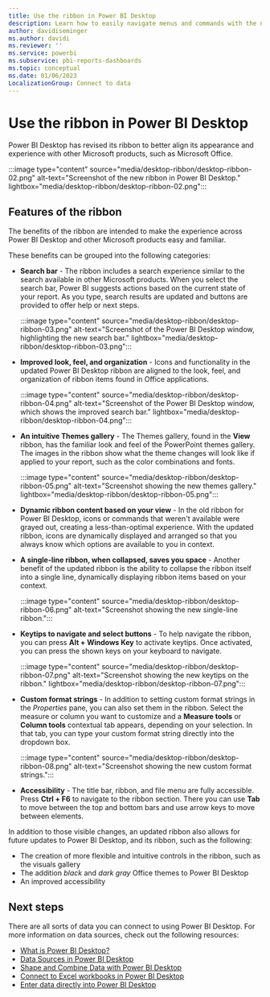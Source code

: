 ```yaml
---
title: Use the ribbon in Power BI Desktop
description: Learn how to easily navigate menus and commands with the new ribbon in Power BI Desktop.
author: davidiseminger
ms.author: davidi
ms.reviewer: ''
ms.service: powerbi
ms.subservice: pbi-reports-dashboards
ms.topic: conceptual
ms.date: 01/06/2023
LocalizationGroup: Connect to data
---
```

# Use the ribbon in Power BI Desktop

Power BI Desktop has revised its ribbon to better align its appearance and experience with other Microsoft products, such as Microsoft Office.

:::image type="content" source="media/desktop-ribbon/desktop-ribbon-02.png" alt-text="Screenshot of the new ribbon in Power BI Desktop." lightbox="media/desktop-ribbon/desktop-ribbon-02.png":::

## Features of the ribbon

The benefits of the ribbon are intended to make the experience across Power BI Desktop and other Microsoft products easy and familiar.

These benefits can be grouped into the following categories:

* **Search bar** - The ribbon includes a search experience similar to the search available in other Microsoft products. When you select the search bar, Power BI suggests actions based on the current state of your report. As you type, search results are updated and buttons are provided to offer help or next steps.

    :::image type="content" source="media/desktop-ribbon/desktop-ribbon-03.png" alt-text="Screenshot of the Power BI Desktop window, highlighting the new search bar." lightbox="media/desktop-ribbon/desktop-ribbon-03.png":::

<!--    Watch this video to see it in action.

    > [!VIDEO <iframe width="560" height="315" src="https://www.microsoft.com/videoplayer/embed/RWyUE" frameborder="0" allow="accelerometer; autoplay; clipboard-write; encrypted-media; gyroscope; picture-in-picture" allowfullscreen></iframe>]
-->
* **Improved look, feel, and organization** - Icons and functionality in the updated Power BI Desktop ribbon are aligned to the look, feel, and organization of ribbon items found in Office applications.

    :::image type="content" source="media/desktop-ribbon/desktop-ribbon-04.png" alt-text="Screenshot of the Power BI Desktop window, which shows the improved search bar." lightbox="media/desktop-ribbon/desktop-ribbon-04.png":::

* **An intuitive Themes gallery** - The Themes gallery, found in the **View** ribbon, has the familiar look and feel of the PowerPoint themes gallery. The images in the ribbon show what the theme changes will look like if applied to your report, such as the color combinations and fonts.

    :::image type="content" source="media/desktop-ribbon/desktop-ribbon-05.png" alt-text="Screenshot showing the new themes gallery." lightbox="media/desktop-ribbon/desktop-ribbon-05.png":::

* **Dynamic ribbon content based on your view** - In the old ribbon for Power BI Desktop, icons or commands that weren't available were grayed out, creating a less-than-optimal experience. With the updated ribbon, icons are dynamically displayed and arranged so that you always know which options are available to you in context.

* **A single-line ribbon, when collapsed, saves you space** - Another benefit of the updated ribbon is the ability to collapse the ribbon itself into a single line, dynamically displaying ribbon items based on your context.

    :::image type="content" source="media/desktop-ribbon/desktop-ribbon-06.png" alt-text="Screenshot showing the new single-line ribbon.":::

* **Keytips to navigate and select buttons** - To help navigate the ribbon, you can press **Alt + Windows Key** to activate keytips. Once activated, you can press the shown keys on your keyboard to navigate.

    :::image type="content" source="media/desktop-ribbon/desktop-ribbon-07.png" alt-text="Screenshot showing the new keytips on the ribbon." lightbox="media/desktop-ribbon/desktop-ribbon-07.png":::

* **Custom format strings** - In addition to setting custom format strings in the *Properties* pane, you can also set them in the ribbon. Select the measure or column you want to customize and a **Measure tools** or **Column tools** contextual tab appears, depending on your selection. In that tab, you can type your custom format string directly into the dropdown box.

    :::image type="content" source="media/desktop-ribbon/desktop-ribbon-08.png" alt-text="Screenshot showing the new custom format strings.":::

* **Accessibility** - The title bar, ribbon, and file menu are fully accessible. Press **Ctrl + F6** to navigate to the ribbon section. There you can use **Tab** to move between the top and bottom bars and use arrow keys to move between elements.

In addition to those visible changes, an updated ribbon also allows for future updates to Power BI Desktop, and its ribbon, such as the following:

* The creation of more flexible and intuitive controls in the ribbon, such as the visuals gallery
* The addition *black* and *dark gray* Office themes to Power BI Desktop
* An improved accessibility

## Next steps

There are all sorts of data you can connect to using Power BI Desktop. For more information on data sources, check out the following resources:

* [What is Power BI Desktop?](../fundamentals/desktop-what-is-desktop.md)
* [Data Sources in Power BI Desktop](../connect-data/desktop-data-sources.md)
* [Shape and Combine Data with Power BI Desktop](../connect-data/desktop-shape-and-combine-data.md)
* [Connect to Excel workbooks in Power BI Desktop](../connect-data/desktop-connect-excel.md)
* [Enter data directly into Power BI Desktop](../connect-data/desktop-enter-data-directly-into-desktop.md)
